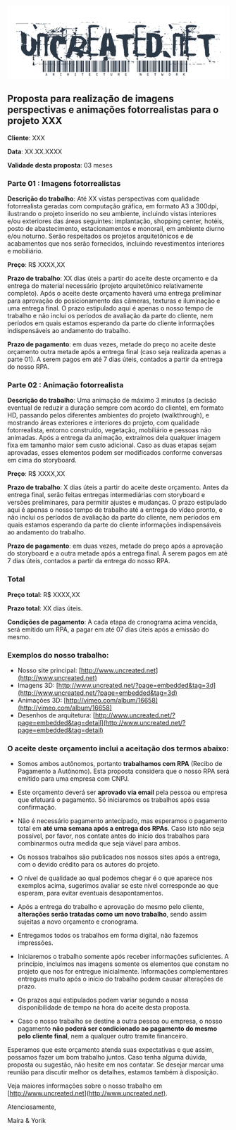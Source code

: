 ![header](https://github.com/uncreatednet/design/blob/master/header%20800px%20branco.png)

## Proposta para realização de imagens perspectivas e animações fotorrealistas para o projeto XXX

**Cliente**: XXX

**Data**: XX.XX.XXXX

**Validade desta proposta**: 03 meses

 
### Parte 01 : Imagens fotorrealistas
 

**Descrição do trabalho**: Até XX vistas perspectivas com qualidade fotorrealista geradas com computação gráfica, em formato A3 a 300dpi, ilustrando o projeto inserido no seu ambiente, incluindo vistas interiores e/ou exteriores das áreas seguintes: implantação, shopping center, hotéis, posto de abastecimento, estacionamentos e monorail, em ambiente diurno e/ou noturno. Serão respeitados os projetos arquitetônicos e de acabamentos que nos serão fornecidos, incluindo revestimentos interiores e mobiliário.

**Preço**: R$ XXXX,XX

**Prazo de trabalho**: XX dias úteis a partir do aceite deste orçamento e da entrega do material necessário (projeto 
arquitetônico relativamente completo). Após o aceite deste orçamento haverá uma entrega preliminar para aprovação do 
posicionamento das câmeras, texturas e iluminação e uma entrega final. O prazo estipulado aqui é apenas o nosso tempo de trabalho e não inclui os períodos de avaliação da parte do cliente, nem períodos em quais estamos esperando da parte do cliente informações indispensáveis ao andamento do trabalho.

**Prazo de pagamento**: em duas vezes, metade do preço no aceite deste orçamento outra metade após a entrega final (caso seja realizada apenas a parte 01). A serem pagos em até 7 dias úteis, contados a partir da entrega do nosso RPA.

### Parte 02 : Animação fotorrealista
 
**Descrição do trabalho**: Uma animação de máximo 3 minutos (a decisão eventual de reduzir a duração sempre com acordo do cliente), em formato HD, passando pelos diferentes ambientes do projeto (walkthrough), e mostrando áreas exteriores e interiores do projeto, com qualidade fotorrealista, entorno construído, vegetação, mobiliário e pessoas não animadas. 
Após a entrega da animação, extraímos dela qualquer imagem fixa em tamanho maior sem custo adicional. Caso as duas 
etapas sejam aprovadas, esses elementos podem ser modificados conforme conversas em cima do storyboard.

**Preço**: R$ XXXX,XX

**Prazo de trabalho**: X dias úteis a partir do aceite deste orçamento. Antes da entrega final, serão feitas entregas intermediárias com storyboard e versões preliminares, para permitir ajustes e mudanças. O prazo estipulado aqui é apenas o nosso tempo de trabalho até a entrega do vídeo pronto, e não inclui os períodos de avaliação da parte do cliente, nem períodos em quais estamos esperando da parte do cliente informações indispensáveis ao andamento do trabalho.

**Prazo de pagamento**: em duas vezes, metade do preço após a aprovação do storyboard e a outra metade após a entrega final. A serem pagos em até 7 dias úteis, contados a partir da entrega do nosso RPA.

### Total
 
**Preço total**: R$ XXXX,XX

**Prazo total**: XX dias úteis.

**Condições de pagamento**: A cada etapa de cronograma acima vencida, será emitido um RPA, a pagar em até 07 dias úteis após a emissão do mesmo.

### Exemplos do nosso trabalho:
 
* Nosso site principal: [http://www.uncreated.net](http://www.uncreated.net)
* Imagens 3D: [http://www.uncreated.net/?page=embedded&tag=3d](http://www.uncreated.net/?page=embedded&tag=3d)
* Animações 3D: [http://vimeo.com/album/16658](http://vimeo.com/album/16658)
* Desenhos de arquitetura: [http://www.uncreated.net/?page=embedded&tag=detail](http://www.uncreated.net/?page=embedded&tag=detail)

### O aceite deste orçamento inclui a aceitação dos termos abaixo:

* Somos ambos autônomos, portanto **trabalhamos com RPA** (Recibo de Pagamento a Autônomo). Esta proposta considera que o nosso RPA será emitido para uma empresa com CNPJ.

* Este orçamento deverá ser **aprovado via email** pela pessoa ou empresa que efetuará o pagamento. Só iniciaremos os trabalhos após essa confirmação.

* Não é necessário pagamento antecipado, mas esperamos o pagamento total em **até uma semana após a entrega dos RPAs**. Caso isto não seja possível, por favor, nos contate antes do início dos trabalhos para combinarmos outra medida que seja viável para ambos.

* Os nossos trabalhos são publicados nos nossos sites após a entrega, com o devido crédito para os autores do projeto.

* O nível de qualidade ao qual podemos chegar é o que aparece nos exemplos acima, sugerimos avaliar se este nível corresponde ao que esperam, para evitar eventuais desapontamentos.

* Após a entrega do trabalho e aprovação do mesmo pelo cliente, **alterações serão tratadas como um novo trabalho**, sendo assim sujeitas a novo orçamento e cronograma.

* Entregamos todos os trabalhos em forma digital, não fazemos impressões.

* Iniciaremos o trabalho somente após receber informações suficientes. A princípio, incluímos nas imagens somente os elementos que constam no projeto que nos for entregue inicialmente. Informações complementares entregues muito após o início do trabalho podem causar alterações de prazo.

* Os prazos aqui estipulados podem variar segundo a nossa disponibilidade de tempo na hora do aceite desta proposta.

* Caso o nosso trabalho se destine a outra pessoa ou empresa, o nosso pagamento **não poderá ser condicionado ao pagamento do mesmo pelo cliente final**, nem a qualquer outro tramite financeiro.

Esperamos que este orçamento atenda suas expectativas e que assim, possamos fazer um bom trabalho juntos. Caso tenha alguma dúvida, proposta ou sugestão, não hesite em nos contatar. Se desejar marcar uma reunião para discutir melhor os detalhes, estamos também à disposição.

Veja maiores informações sobre o nosso trabalho em [http://www.uncreated.net](http://www.uncreated.net).

Atenciosamente,

Maíra & Yorik
